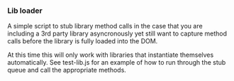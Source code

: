 ### Lib loader

A simple script to stub library method calls in the case that you are including a 3rd party library
asyncronously yet still want to capture method calls before the library is fully loaded into the DOM.

At this time this will only work with libraries that instantiate themselves automatically. See test-lib.js for
an example of how to run through the stub queue and call the appropriate methods.
